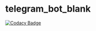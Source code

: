 # telegram_bot_blank

[![Codacy Badge](https://api.codacy.com/project/badge/Grade/3dc99552d44a4c78a3b6f060ad9426d2)](https://app.codacy.com/manual/brutalkin22008/telegram_bot_blank?utm_source=github.com&utm_medium=referral&utm_content=M9SCO/telegram_bot_blank&utm_campaign=Badge_Grade_Dashboard)
